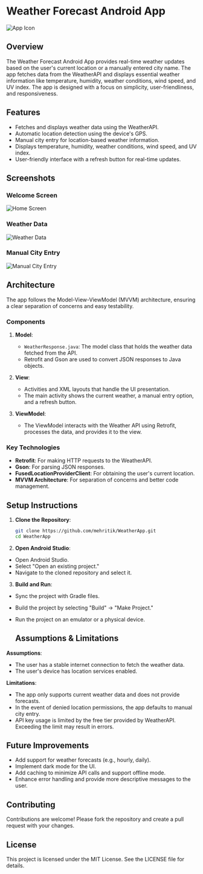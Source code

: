 
# Weather Forecast Android App

![App Icon]([https://via.placeholder.com/150x150.png?text=App+Icon](https://github.com/mehritik/WeatherApp/blob/master/app/src/main/ic_launcher-playstore.png))

## Overview

The Weather Forecast Android App provides real-time weather updates based on the user's current location or a manually entered city name. The app fetches data from the WeatherAPI and displays essential weather information like temperature, humidity, weather conditions, wind speed, and UV index. The app is designed with a focus on simplicity, user-friendliness, and responsiveness.

## Features

- Fetches and displays weather data using the WeatherAPI.
- Automatic location detection using the device's GPS.
- Manual city entry for location-based weather information.
- Displays temperature, humidity, weather conditions, wind speed, and UV index.
- User-friendly interface with a refresh button for real-time updates.

## Screenshots

### Welcome Screen
![Home Screen]([https://via.placeholder.com/300x600.png?text=Home+Screen](https://github.com/mehritik/WeatherApp/blob/master/app/src/main/Screenshot1.jpg))

### Weather Data
![Weather Data]([https://via.placeholder.com/300x600.png?text=Weather+Data](https://github.com/mehritik/WeatherApp/blob/master/app/src/main/Screenshot2.jpg))

### Manual City Entry
![Manual City Entry]([https://via.placeholder.com/300x600.png?text=Manual+City+Entry](https://github.com/mehritik/WeatherApp/blob/master/app/src/main/Screenshot3.jpg))

## Architecture

The app follows the Model-View-ViewModel (MVVM) architecture, ensuring a clear separation of concerns and easy testability.

### Components

1. **Model**: 
   - `WeatherResponse.java`: The model class that holds the weather data fetched from the API.
   - Retrofit and Gson are used to convert JSON responses to Java objects.

2. **View**: 
   - Activities and XML layouts that handle the UI presentation.
   - The main activity shows the current weather, a manual entry option, and a refresh button.

3. **ViewModel**: 
   - The ViewModel interacts with the Weather API using Retrofit, processes the data, and provides it to the view.

### Key Technologies

- **Retrofit**: For making HTTP requests to the WeatherAPI.
- **Gson**: For parsing JSON responses.
- **FusedLocationProviderClient**: For obtaining the user's current location.
- **MVVM Architecture**: For separation of concerns and better code management.

## Setup Instructions

1. **Clone the Repository**:
   ```bash
   git clone https://github.com/mehritik/WeatherApp.git
   cd WeatherApp

2. **Open Android Studio**:

- Open Android Studio.
- Select "Open an existing project."
- Navigate to the cloned repository and select it.

3. **Build and Run**:
- Sync the project with Gradle files.
- Build the project by selecting "Build" -> "Make Project."
- Run the project on an emulator or a physical device.

  ## Assumptions & Limitations

**Assumptions**:

- The user has a stable internet connection to fetch the weather data.
- The user's device has location services enabled.

**Limitations**:

- The app only supports current weather data and does not provide forecasts.
- In the event of denied location permissions, the app defaults to manual city entry.
- API key usage is limited by the free tier provided by WeatherAPI. Exceeding the limit may result in errors.

## Future Improvements

- Add support for weather forecasts (e.g., hourly, daily).
- Implement dark mode for the UI.
- Add caching to minimize API calls and support offline mode.
- Enhance error handling and provide more descriptive messages to the user.

## Contributing
Contributions are welcome! Please fork the repository and create a pull request with your changes.

## License
This project is licensed under the MIT License. See the LICENSE file for details.
